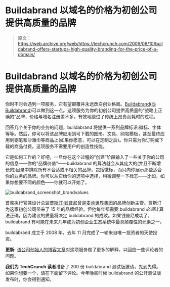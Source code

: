 # Buildabrand 以域名的价格为初创公司提供高质量的品牌

> 原文：<https://web.archive.org/web/https://techcrunch.com/2009/08/10/buildabrand-offers-startups-high-quality-branding-for-the-price-of-a-domain/>

# Buildabrand 以域名的价格为初创公司提供高质量的品牌

你时不时会遇到一项服务，它有望颠覆并永远改变创业格局。[Buildabrand](https://web.archive.org/web/20230307054809/http://www.buildabrand.com/)([@ Buildabrand](https://web.archive.org/web/20230307054809/http://twitter.com/buildabrand))可以做到这一点。这项服务为你的初创公司提供高质量的“战略上正确的”品牌，价格与域名注册差不多，有效地绕过了传统上昂贵而耗时的过程。

回答几个关于你的业务的问题，buildabrand 将提供一系列品牌标识:徽标、字体等等。然后，你可以将该品牌应用到可下载的图形、文具、网站模板，甚至最终应用到钢笔和沙滩巾等商品上(如果你愿意，可以在定制之后)。你只需为你订购或下载的商品付费。这项服务不需要用户的创造性技能。

它是如何工作的？好吧，一旦你在这个过程的“创建”阶段输入了一些关于你的公司的信息——你的“品牌价值”——buildabrand 的算法就会从其庞大的(并且不断增长的)目录中排除所有不合适或不相关的品牌，包括徽标，而只向你展示那些适合你的业务的品牌。你可以从它给你的选项中选择，稍微调整一下标志——比如，如果你想要不同的颜色——你就可以开始了。

![buildabrand_screenshot_brandvalues](img/c53829784b8281063547c6e6e82ebcd5.png "buildabrand_screenshot_brandvalues")

首席执行官兼设计总监[贾斯汀·钱普尼](https://web.archive.org/web/20230307054809/http://twitter.com/Champney)曾是[麦肯世界集团](https://web.archive.org/web/20230307054809/http://www.mccann.com/)的品牌创新主管。贾斯汀为这家初创公司带来了 15 年的品牌经验，但他每年都需要:buildabrand *必须*让算法正确，因为建议的质量将决定 buildabrand 的成败。如果钱普尼成功了，buildabrand 有可能在未来几年成为初创企业生态系统中最具颠覆性的元素之一。

buildabrand 成立于 2008 年，去年 11 月完成了一轮来自唯一投资者的天使投资。

**更新:** [该公司创始人的博客文章](https://web.archive.org/web/20230307054809/http://buildabrand.com/news/2009/08/a-bit-more-information-about-what-we-do/)对这项服务做了更多的解释，以回应一些评论者的问题。

**我们为 TechCrunch 读者**准备了 200 份 buildabrand 测试版邀请，先到先得。如果你想要一个，请在下面留下评论。今年晚些时候 buildabrand 的公开测试版发布时，你会得到通知。